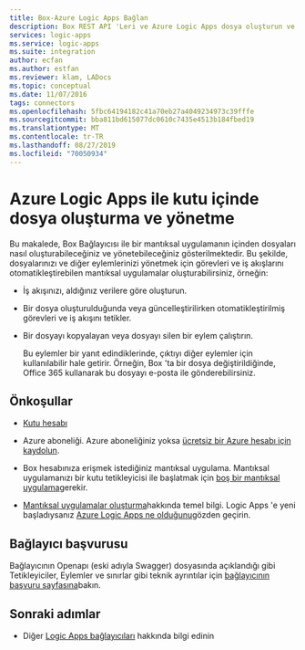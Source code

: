 ```yaml
---
title: Box-Azure Logic Apps Bağlan
description: Box REST API 'Leri ve Azure Logic Apps dosya oluşturun ve yönetin
services: logic-apps
ms.service: logic-apps
ms.suite: integration
author: ecfan
ms.author: estfan
ms.reviewer: klam, LADocs
ms.topic: conceptual
ms.date: 11/07/2016
tags: connectors
ms.openlocfilehash: 5fbc64194182c41a70eb27a4049234973c39fffe
ms.sourcegitcommit: bba811bd615077dc0610c7435e4513b184fbed19
ms.translationtype: MT
ms.contentlocale: tr-TR
ms.lasthandoff: 08/27/2019
ms.locfileid: "70050934"
---
```

# <a name="create-and-manage-files-in-box-with-azure-logic-apps"></a>Azure Logic Apps ile kutu içinde dosya oluşturma ve yönetme

Bu makalede, Box Bağlayıcısı ile bir mantıksal uygulamanın içinden dosyaları nasıl oluşturabileceğiniz ve yönetebileceğiniz gösterilmektedir. Bu şekilde, dosyalarınızı ve diğer eylemlerinizi yönetmek için görevleri ve iş akışlarını otomatikleştirebilen mantıksal uygulamalar oluşturabilirsiniz, örneğin:

* İş akışınızı, aldığınız verilere göre oluşturun.

* Bir dosya oluşturulduğunda veya güncelleştirilirken otomatikleştirilmiş görevleri ve iş akışını tetikler.

* Bir dosyayı kopyalayan veya dosyayı silen bir eylem çalıştırın.

  Bu eylemler bir yanıt edindiklerinde, çıktıyı diğer eylemler için kullanılabilir hale getirir. 
  Örneğin, Box 'ta bir dosya değiştirildiğinde, Office 365 kullanarak bu dosyayı e-posta ile gönderebilirsiniz.

## <a name="prerequisites"></a>Önkoşullar

* [Kutu hesabı](https://www.box.com/home)

* Azure aboneliği. Azure aboneliğiniz yoksa [ücretsiz bir Azure hesabı için kaydolun](https://azure.microsoft.com/free/). 

* Box hesabınıza erişmek istediğiniz mantıksal uygulama. Mantıksal uygulamanızı bir kutu tetikleyicisi ile başlatmak için [boş bir mantıksal uygulama](../logic-apps/quickstart-create-first-logic-app-workflow.md)gerekir.

* [Mantıksal uygulamalar oluşturma](../logic-apps/quickstart-create-first-logic-app-workflow.md)hakkında temel bilgi.
Logic Apps 'e yeni başladıysanız [Azure Logic Apps ne olduğunu](../logic-apps/logic-apps-overview.md)gözden geçirin.

## <a name="connector-reference"></a>Bağlayıcı başvurusu

Bağlayıcının Openapı (eski adıyla Swagger) dosyasında açıklandığı gibi Tetikleyiciler, Eylemler ve sınırlar gibi teknik ayrıntılar için [bağlayıcının başvuru sayfasına](/connectors/box/)bakın.

## <a name="next-steps"></a>Sonraki adımlar

* Diğer [Logic Apps bağlayıcıları](../connectors/apis-list.md) hakkında bilgi edinin